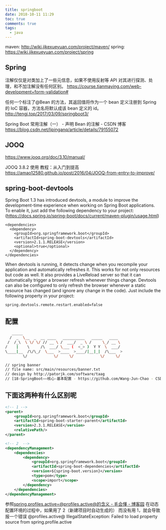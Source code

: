 ```yaml
---
title: springboot
date: 2018-10-11 11:29
toc: true
comments: true
tags:
  - java
---
```


maven: http://wiki.jikexueyuan.com/project/maven/
spring: https://wiki.jikexueyuan.com/project/spring

## Spring

注解仅仅是对类加上了一些元信息，如果不使用反射等 API 对其进行探测、处理，和不加注解没有任何区别。
https://course.tianmaying.com/web-development+form-validation#

任何一个标注了@Bean 的方法，其返回值将作为一个 bean 定义注册到 Spring 的 IoC 容器，方法名将默认成该 bean 定义的 id。
http://tengj.top/2017/03/09/springboot3/

Spring Boot 常用注解（一） - 声明 Bean 的注解 - CSDN 博客
https://blog.csdn.net/lipinganq/article/details/79155072

## JOOQ

https://www.jooq.org/doc/3.10/manual/

JOOQ 3.8.2 使用 教程：从入门到提高
https://amao12580.github.io/post/2016/04/JOOQ-from-entry-to-improve/

## spring-boot-devtools

Spring Boot 1.3 has introduced devtools, a module to improve the development-time experience when working on Spring Boot applications. To enable it, just add the following dependency to your project:
(https://docs.spring.io/spring-boot/docs/current/maven-plugin/usage.html)

```
<dependencies>
  <dependency>
    <groupId>org.springframework.boot</groupId>
    <artifactId>spring-boot-devtools</artifactId>
    <version>2.1.1.RELEASE</version>
    <optional>true</optional>
  </dependency>
</dependencies>
```

When devtools is running, it detects change when you recompile your application and automatically refreshes it. This works for not only resources but code as well. It also provides a LiveReload server so that it can automatically trigger a browser refresh whenever things change.
Devtools can also be configured to only refresh the browser whenever a static resource has changed (and ignore any change in the code). Just include the following property in your project:

```
spring.devtools.remote.restart.enabled=false
```

## 配置

```sh
   _____
  /  _  \__  _  __ ____   __________   _____   ____
 /  /_\  \ \/ \/ // __ \ /  ___/  _ \ /     \_/ __ \
/    |    \     /\  ___/ \___ (  <_> )  Y Y  \  ___/
\____|__  /\/\_/  \___  >____  >____/|__|_|  /\___  >
        \/            \/     \/            \/     \/

// spring banner
// file name: src/main/resources/banner.txt
// design by http://patorjk.com/software/taag
// [18-SpringBoot——核心-基本配置 - https://github.com/Wang-Jun-Chao - CSDN博客](https://blog.csdn.net/DERRANTCM/article/details/77284924)
```

## 下面这两种有什么区别呢

```xml
<!-- 1 -->
<parent>
    <groupId>org.springframework.boot</groupId>
    <artifactId>spring-boot-starter-parent</artifactId>
    <version>2.3.1.RELEASE</version>
    <relativePath/>
</parent>
```

```xml
<!-- 2  -->
<dependencyManagement>
    <dependencies>
        <dependency>
            <groupId>org.springframework.boot</groupId>
            <artifactId>spring-boot-dependencies</artifactId>
            <version>${spring-boot.version}</version>
            <type>pom</type>
            <scope>import</scope>
        </dependency>
    </dependencies>
</dependencyManagement>
```

参照[spring.profiles.active=@profiles.active@的含义 - 毛会懂 - 博客园](https://www.cnblogs.com/maohuidong/p/11507362.html)
在动态配置环境的过程中，如果用了 2（新建项目时自动生成的） 而没有用 1，就会导致报一个错误
@profiles.active@ IllegalStateException: Failed to load property source from spring.profile.active
